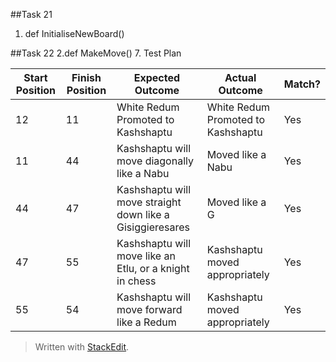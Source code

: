 ##Task 21
1. def InitialiseNewBoard()

##Task 22
2.def MakeMove()
7. Test Plan

|Start Position|Finish Position|Expected Outcome|Actual Outcome|Match?|
|--------------|------------------------------|-----------------|--------------------|------|
|12|11|White Redum Promoted to Kashshaptu|White Redum Promoted to Kashshaptu|Yes|
|11|44|Kashshaptu will move diagonally like a Nabu|Moved like a Nabu|Yes|
|44|47|Kashshaptu will move straight down like a Gisiggieresares|Moved like a G|Yes|
|47|55|Kashshaptu will move like an Etlu, or a knight in chess|Kashshaptu moved appropriately|Yes|
|55|54|Kashshaptu will move forward like a Redum|Kashshaptu moved appropriately|Yes|




> Written with [StackEdit](https://stackedit.io/).